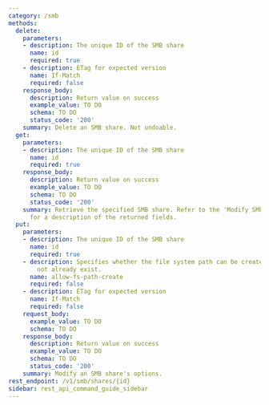 ```yaml
---
category: /smb
methods:
  delete:
    parameters:
    - description: The unique ID of the SMB share
      name: id
      required: true
    - description: ETag for expected version
      name: If-Match
      required: false
    response_body:
      description: Return value on success
      example_value: TO DO
      schema: TO DO
      status_code: '200'
    summary: Delete an SMB share. Not undoable.
  get:
    parameters:
    - description: The unique ID of the SMB share
      name: id
      required: true
    response_body:
      description: Return value on success
      example_value: TO DO
      schema: TO DO
      status_code: '200'
    summary: Retrieve the specified SMB share. Refer to the 'Modify SMB share' method
      for a description of the returned fields.
  put:
    parameters:
    - description: The unique ID of the SMB share
      name: id
      required: true
    - description: Specifies whether the file system path can be created if it does
        not already exist.
      name: allow-fs-path-create
      required: false
    - description: ETag for expected version
      name: If-Match
      required: false
    request_body:
      example_value: TO DO
      schema: TO DO
    response_body:
      description: Return value on success
      example_value: TO DO
      schema: TO DO
      status_code: '200'
    summary: Modify an SMB share's options.
rest_endpoint: /v1/smb/shares/{id}
sidebar: rest_api_command_guide_sidebar
---
```

